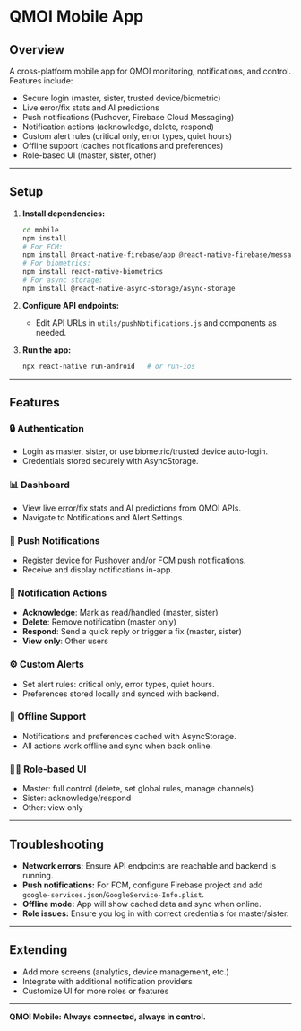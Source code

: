 # QMOI Mobile App

## Overview
A cross-platform mobile app for QMOI monitoring, notifications, and control. Features include:
- Secure login (master, sister, trusted device/biometric)
- Live error/fix stats and AI predictions
- Push notifications (Pushover, Firebase Cloud Messaging)
- Notification actions (acknowledge, delete, respond)
- Custom alert rules (critical only, error types, quiet hours)
- Offline support (caches notifications and preferences)
- Role-based UI (master, sister, other)

---

## Setup

1. **Install dependencies:**
   ```sh
   cd mobile
   npm install
   # For FCM:
   npm install @react-native-firebase/app @react-native-firebase/messaging
   # For biometrics:
   npm install react-native-biometrics
   # For async storage:
   npm install @react-native-async-storage/async-storage
   ```

2. **Configure API endpoints:**
   - Edit API URLs in `utils/pushNotifications.js` and components as needed.

3. **Run the app:**
   ```sh
   npx react-native run-android   # or run-ios
   ```

---

## Features

### 🔒 Authentication
- Login as master, sister, or use biometric/trusted device auto-login.
- Credentials stored securely with AsyncStorage.

### 📊 Dashboard
- View live error/fix stats and AI predictions from QMOI APIs.
- Navigate to Notifications and Alert Settings.

### 🔔 Push Notifications
- Register device for Pushover and/or FCM push notifications.
- Receive and display notifications in-app.

### 📨 Notification Actions
- **Acknowledge**: Mark as read/handled (master, sister)
- **Delete**: Remove notification (master only)
- **Respond**: Send a quick reply or trigger a fix (master, sister)
- **View only**: Other users

### ⚙️ Custom Alerts
- Set alert rules: critical only, error types, quiet hours.
- Preferences stored locally and synced with backend.

### 📴 Offline Support
- Notifications and preferences cached with AsyncStorage.
- All actions work offline and sync when back online.

### 🧑‍💼 Role-based UI
- Master: full control (delete, set global rules, manage channels)
- Sister: acknowledge/respond
- Other: view only

---

## Troubleshooting
- **Network errors:** Ensure API endpoints are reachable and backend is running.
- **Push notifications:** For FCM, configure Firebase project and add `google-services.json`/`GoogleService-Info.plist`.
- **Offline mode:** App will show cached data and sync when online.
- **Role issues:** Ensure you log in with correct credentials for master/sister.

---

## Extending
- Add more screens (analytics, device management, etc.)
- Integrate with additional notification providers
- Customize UI for more roles or features

---

**QMOI Mobile: Always connected, always in control.** 